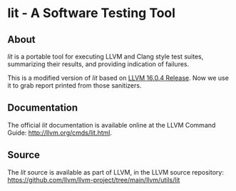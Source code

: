 # lit - A Software Testing Tool

## About

*lit* is a portable tool for executing LLVM and Clang style test suites,
summarizing their results, and providing indication of failures.

This is a modified version of *lit* based on
[LLVM 16.0.4 Release](https://github.com/llvm/llvm-project/releases/tag/llvmorg-16.0.4).
Now we use it to grab report printed from those sanitizers.


## Documentation

The official *lit* documentation is available online at the LLVM
Command Guide: http://llvm.org/cmds/lit.html.


## Source

The *lit* source is available as part of LLVM, in the LLVM source repository:
https://github.com/llvm/llvm-project/tree/main/llvm/utils/lit
